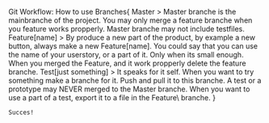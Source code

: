 Git Workflow:
    How to use Branches{
        Master > Master branche is the mainbranche of the project. You may only merge a feature branche when you feature works propperly. Master branche may not include testfiles.
        Feature\[name] > By produce a new part of the product, by example a new button, always make a new Feature\[name]. You could say that you can use the name of your userstory, or a part of it. Only when its small enough. When you merged the Feature, and it work propperly delete the feature branche.
        Test\[just something] > It speaks for it self. When you want to try something make a branche for it. Push and pull it to this branche. A test or a prototype may NEVER merged to the Master branche. When you want to use a part of a test, export it to a file in the Feature\ branche.
    }

    Succes!
    